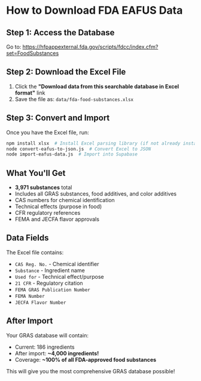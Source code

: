 # How to Download FDA EAFUS Data

## Step 1: Access the Database

Go to: https://hfpappexternal.fda.gov/scripts/fdcc/index.cfm?set=FoodSubstances

## Step 2: Download the Excel File

1. Click the **"Download data from this searchable database in Excel format"** link
2. Save the file as: `data/fda-food-substances.xlsx`

## Step 3: Convert and Import

Once you have the Excel file, run:

```bash
npm install xlsx  # Install Excel parsing library (if not already installed)
node convert-eafus-to-json.js  # Convert Excel to JSON
node import-eafus-data.js  # Import into Supabase
```

## What You'll Get

- **3,971 substances** total
- Includes all GRAS substances, food additives, and color additives
- CAS numbers for chemical identification
- Technical effects (purpose in food)
- CFR regulatory references
- FEMA and JECFA flavor approvals

## Data Fields

The Excel file contains:
- `CAS Reg. No.` - Chemical identifier
- `Substance` - Ingredient name
- `Used for` - Technical effect/purpose
- `21 CFR` - Regulatory citation
- `FEMA GRAS Publication Number`
- `FEMA Number`
- `JECFA Flavor Number`

## After Import

Your GRAS database will contain:
- Current: 186 ingredients
- After import: **~4,000 ingredients!**
- Coverage: **~100% of all FDA-approved food substances**

This will give you the most comprehensive GRAS database possible!
